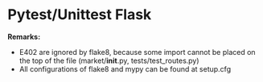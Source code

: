 # Pytest/Unittest Flask

**Remarks:**
- E402 are ignored by flake8, because some import cannot be placed on the top of the file (market/__init__.py, tests/test_routes.py)
- All configurations of flake8 and mypy can be found at setup.cfg